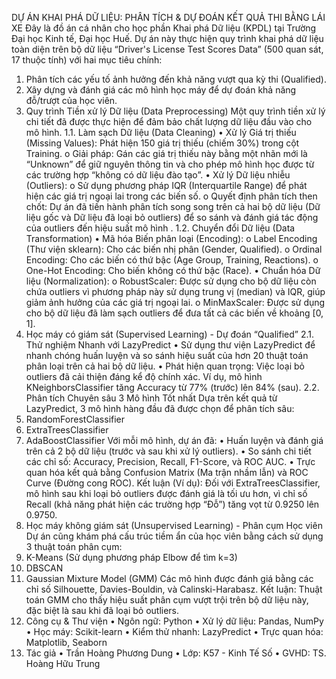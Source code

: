 DỰ ÁN KHAI PHÁ DỮ LIỆU: PHÂN TÍCH & DỰ ĐOÁN KẾT QUẢ THI BẰNG LÁI XE
Đây là đồ án cá nhân cho học phần Khai phá Dữ liệu (KPDL) tại Trường Đại học Kinh tế, Đại học Huế.
Dự án này thực hiện quy trình khai phá dữ liệu toàn diện trên bộ dữ liệu “Driver's License Test Scores Data” (500 quan sát, 17 thuộc tính) với hai mục tiêu chính:
1.	Phân tích các yếu tố ảnh hưởng đến khả năng vượt qua kỳ thi (Qualified).
2.	Xây dựng và đánh giá các mô hình học máy để dự đoán khả năng đỗ/trượt của học viên.
1. Quy trình Tiền xử lý Dữ liệu (Data Preprocessing)
Một quy trình tiền xử lý chi tiết đã được thực hiện để đảm bảo chất lượng dữ liệu đầu vào cho mô hình.
1.1. Làm sạch Dữ liệu (Data Cleaning)
•	Xử lý Giá trị thiếu (Missing Values): Phát hiện 150 giá trị thiếu (chiếm 30%) trong cột Training.
o	Giải pháp: Gán các giá trị thiếu này bằng một nhãn mới là “Unknown” để giữ nguyên thông tin và cho phép mô hình học được từ các trường hợp “không có dữ liệu đào tạo”.
•	Xử lý Dữ liệu nhiễu (Outliers):
o	Sử dụng phương pháp IQR (Interquartile Range) để phát hiện các giá trị ngoại lai trong các biến số.
o	Quyết định phân tích then chốt: Dự án đã tiến hành phân tích song song trên cả hai bộ dữ liệu (Dữ liệu gốc và Dữ liệu đã loại bỏ outliers) để so sánh và đánh giá tác động của outliers đến hiệu suất mô hình .
1.2. Chuyển đổi Dữ liệu (Data Transformation)
•	Mã hóa Biến phân loại (Encoding):
o	Label Encoding (Thư viện sklearn): Cho các biến nhị phân (Gender, Qualified).
o	Ordinal Encoding: Cho các biến có thứ bậc (Age Group, Training, Reactions).
o	One-Hot Encoding: Cho biến không có thứ bậc (Race).
•	Chuẩn hóa Dữ liệu (Normalization):
o	RobustScaler: Được sử dụng cho bộ dữ liệu còn chứa outliers vì phương pháp này sử dụng trung vị (median) và IQR, giúp giảm ảnh hưởng của các giá trị ngoại lai.
o	MinMaxScaler: Được sử dụng cho bộ dữ liệu đã làm sạch outliers để đưa tất cả các biến về khoảng [0, 1].
2. Học máy có giám sát (Supervised Learning) - Dự đoán “Qualified”
2.1. Thử nghiệm Nhanh với LazyPredict
•	Sử dụng thư viện LazyPredict để nhanh chóng huấn luyện và so sánh hiệu suất của hơn 20 thuật toán phân loại trên cả hai bộ dữ liệu.
•	Phát hiện quan trọng: Việc loại bỏ outliers đã cải thiện đáng kể độ chính xác. Ví dụ, mô hình KNeighborsClassifier tăng Accuracy từ 77% (trước) lên 84% (sau).
2.2. Phân tích Chuyên sâu 3 Mô hình Tốt nhất
Dựa trên kết quả từ LazyPredict, 3 mô hình hàng đầu đã được chọn để phân tích sâu:
1.	RandomForestClassifier
2.	ExtraTreesClassifier
3.	AdaBoostClassifier
Với mỗi mô hình, dự án đã:
•	Huấn luyện và đánh giá trên cả 2 bộ dữ liệu (trước và sau khi xử lý outliers).
•	So sánh chi tiết các chỉ số: Accuracy, Precision, Recall, F1-Score, và ROC AUC.
•	Trực quan hóa kết quả bằng Confusion Matrix (Ma trận nhầm lẫn) và ROC Curve (Đường cong ROC).
Kết luận (Ví dụ): Đối với ExtraTreesClassifier, mô hình sau khi loại bỏ outliers được đánh giá là tối ưu hơn, vì chỉ số Recall (khả năng phát hiện các trường hợp “Đỗ”) tăng vọt từ 0.9250 lên 0.9750.
3. Học máy không giám sát (Unsupervised Learning) - Phân cụm Học viên
Dự án cũng khám phá cấu trúc tiềm ẩn của học viên bằng cách sử dụng 3 thuật toán phân cụm:
1.	K-Means (Sử dụng phương pháp Elbow để tìm k=3) 
2.	DBSCAN
3.	Gaussian Mixture Model (GMM)
Các mô hình được đánh giá bằng các chỉ số Silhouette, Davies-Bouldin, và Calinski-Harabasz.
Kết luận: Thuật toán GMM cho thấy hiệu suất phân cụm vượt trội trên bộ dữ liệu này, đặc biệt là sau khi đã loại bỏ outliers.
4. Công cụ & Thư viện
•	Ngôn ngữ: Python
•	Xử lý dữ liệu: Pandas, NumPy
•	Học máy: Scikit-learn
•	Kiểm thử nhanh: LazyPredict
•	Trực quan hóa: Matplotlib, Seaborn
5. Tác giả
•	Trần Hoàng Phương Dung
•	Lớp: K57 - Kinh Tế Số
•	GVHD: TS. Hoàng Hữu Trung
